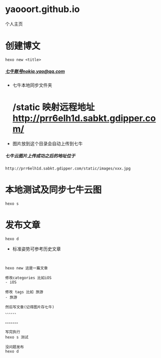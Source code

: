 # yaooort.github.io
个人主页
# 创建博文
```
hexo new <title>
```
##### 七牛账号nokia.yao@qq.com
- 七牛本地同步文件夹
  # /static 映射远程地址 http://prr6elh1d.sabkt.gdipper.com/
- 图片放到这个目录会自动上传到七牛
##### 七牛云图片上传成功之后的地址位于
```
http://prr6elh1d.sabkt.gdipper.com/static/images/xxx.jpg
```
# 本地测试及同步七牛云图
```
hexo s
```
# 发布文章
```
hexo d 
```

* 标准姿势可参考历史文章
```


hexo new 这是一篇文章

修改categories 比如iOS
- iOS

修改 tags 比如 旅游
- 旅游

然后写文章(记得图片存七牛)
、、、、、、

。。。。。。。

写完执行
hexo s 测试

没问题发布
hexo d

```


